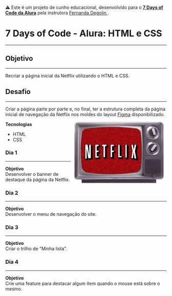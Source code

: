 ⚠️ Este é um projeto de cunho educacional, desenvolvido para o <a href="https://7daysofcode.io/">**7 Days of Code da Alura**</a>  pela instrutora <a href="https://github.com/fernandadegolin"> Fernanda Degolin </a>.

# 7 Days of Code - Alura: HTML e CSS
<hr>

## Objetivo
<hr>
Recriar a página inicial da Netflix utilizando o HTML e CSS. 

## Desafio
<hr>
Criar a página parte por parte e, no final, ter a estrutura completa da página inicial de navegação da Netflix nos moldes do layout <a href="https://www.figma.com/file/boX9zUOYGNRuadqPh4JwwE/Alura?type=design&node-id=0%3A1&mode=dev">Figma</a> disponibilizado.  
<img align="right" src="./assets/images/netflix-on-old-tv.webp" width="300" alt="Gif of Netflix on old tv">
<br>

**Tecnologias**
- HTML
- CSS

### Dia 1
<hr>

**Objetivo**
<br>
Desenvolver o banner de destaque da página da Netflix.

### Dia 2
<hr>

**Objetivo**
<br>
Desenvolver o menu de navegação do site.

### Dia 3
<hr>

**Objetivo**
<br>
Criar o trilho de “Minha lista”.

### Dia 4
<hr>

**Objetivo**
<br>
Crie uma feature para destacar algum item quando o mouse está sobre o mesmo.